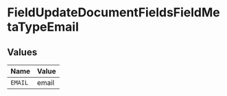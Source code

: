 # FieldUpdateDocumentFieldsFieldMetaTypeEmail


## Values

| Name    | Value   |
| ------- | ------- |
| `EMAIL` | email   |